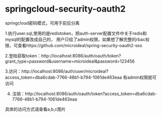 # springcloud-security-oauth2
springcloud密码模式，可用于前后分离


1.执行user.sql,使用的是redistoken，把auth-server配置文件中关于redis和mysql的配置改成自己的，
用户只给了admin权限，如果想了解完整的rbac权限，可查看https://github.com/microideal/spring-security-oauth2-sso   
 
2.登陆获取token：http://localhost:8086/auth/oauth/token?grant_type=password&username=microideal&password=123456

3.访问：http://localhost:8086/auth/user/microideal?access_token=dba6cdab-7766-48b1-b794-1061de463eaa   有admin权限就可访问

4. 注销：http://localhost:8086/auth/oauth/token?access_token=dba6cdab-7766-48b1-b794-1061de463eaa  

具体的访问方式请查看a,b,c图片
